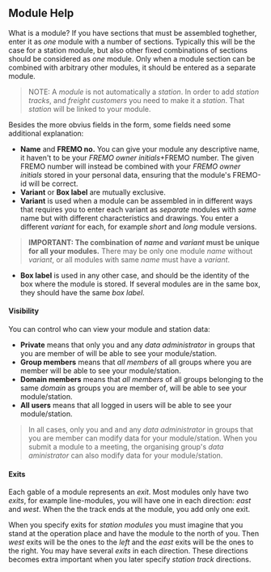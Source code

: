 ﻿## Module Help
What is a module? If you have sections that must be assembled toghether, enter it as *one* module with a number of sections.
Typically this will be the case for a station module, but also other fixed combinations of sections should be considered as *one* module.
Only when a module section can be combined with arbitrary other modules, it should be entered as a separate module.
 
> NOTE: A *module* is not automatically a *station*. In order to add *station tracks*, and *freight customers* you need to make it a *station*.
> That *station* will be linked to your module.

Besides the more obvius fields in the form, some fields need some additional explanation:
- **Name** and **FREMO no.**
You can give your module any descriptive name, it haven't to be your *FREMO owner initials*+FREMO number. 
The given FREMO number will instead be combined with your *FREMO owner initials* stored in your personal data, ensuring that the module's FREMO-id will be correct.
- **Variant** or **Box label** are mutually exclusive. 
- **Variant** is used when a module can be assembled in in different ways 
that requires you to enter each variant as *separate* modules with *same* name 
but with different characteristics and drawings. You enter a different *variant* for each, for example *short* and *long* module versions.
> **IMPORTANT: The combination of *name* and *variant* must be unique for all your modules.**
> There may be only one module *name* without *variant*, or all modules with same *name* must have a *variant*. 
- **Box label** is used in any other case, and should be the identity of the box where the module is stored. If several modules are in the same box, they should have the same *box label*.
#### Visibility
You can control who can view your module and station data:
- **Private** means that only you and any *data administrator* in groups that you are member of will be able to see your module/station.
- **Group members** means that *all members* of all groups where you are member will be able to see your module/station.
- **Domain members** means that *all members* of all groups belonging to the same *domain* as groups you are member of, will be able to see your module/station.
- **All users** means that all logged in users will be able to see your module/station.
>In all cases, only you and and any *data administrator* in groups that you are member can modify data for your module/station. 
>When you submit a module to a meeting, the organising group's *data aministrator* can also modify data for your module/station. 
#### Exits
Each gable of a module represents an *exit*. 
Most modules only have two *exits*, for example line-modules, you will have one in each direction: *east* and *west*.
When the the track ends at the module, you add only one exit.

When you specify exits for *station modules* you must imagine that you stand at the operation place and have the module to the north of you.
Then *west* exits will be the ones to the *left* and the *east* exits will be the ones to the right.
You may have several *exits* in each direction.
These directions becomes extra important when you later specify *station track* directions.


